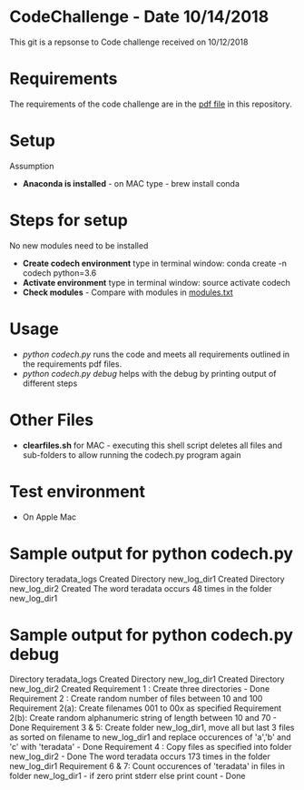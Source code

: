 # CodeChallenge - Date 10/14/2018
This git is a repsonse to Code challenge received on 10/12/2018

# Requirements
The requirements of the code challenge are in the [pdf file](https://github.com/Ever-Flows/CodeChallenge/blob/master/Automation%20Code%20Challenge%20ver%205%5B2%5D.pdf) in this repository. 

# Setup
Assumption 
* **Anaconda is installed** - on MAC type - brew install conda

# Steps for setup
No new modules need to be installed
* **Create codech environment** type in terminal window: conda create -n codech python=3.6
* **Activate environment** type in terminal window: source activate codech
* **Check modules** - Compare with modules in [modules.txt](https://github.com/Ever-Flows/CodeChallenge/blob/master/modules.txt)

# Usage
* *python codech.py* runs the code and meets all requirements outlined in the requirements pdf files.
* *python codech.py debug* helps with the debug by printing output of different steps

# Other Files
* **clearfiles.sh** for MAC - executing this shell script deletes all files and sub-folders to allow running the codech.py program again

# Test environment
* On Apple Mac

# Sample output for python codech.py
Directory  teradata_logs  Created 
Directory  new_log_dir1  Created 
Directory  new_log_dir2  Created 
The word teradata occurs 48 times in the folder new_log_dir1

# Sample output for python codech.py debug
Directory  teradata_logs  Created 
Directory  new_log_dir1  Created 
Directory  new_log_dir2  Created 
Requirement 1    : Create three directories - Done
Requirement 2    : Create random number of files between 10 and 100 
      Requirement 2(a): Create filenames 001 to 00x as specified 
      Requirement 2(b): Create random alphanumeric string of length between 10 and 70
      - Done
Requirement 3 & 5: Create folder new_log_dir1,
     move all but last 3 files as sorted on filename to new_log_dir1
     and replace occurences of 'a','b' and 'c' with 'teradata' 
     - Done
Requirement 4    : Copy files as specified into folder new_log_dir2 - Done
The word teradata occurs 173 times in the folder new_log_dir1
Requirement 6 & 7: Count occurences of 'teradata' in files in folder
       new_log_dir1 - if zero print stderr else print count - Done








